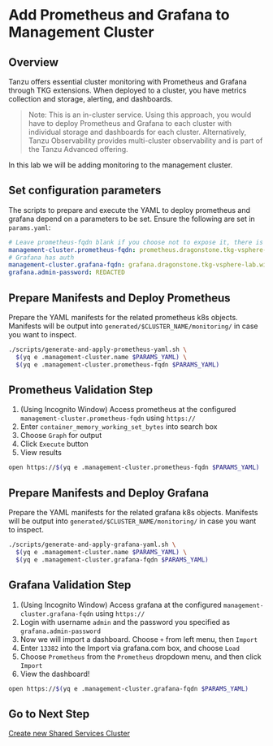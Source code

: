 # Add Prometheus and Grafana to Management Cluster

## Overview

Tanzu offers essential cluster monitoring with Prometheus and Grafana through TKG extensions.  When deployed to a cluster, you have metrics collection and storage, alerting, and dashboards.

>Note: This is an in-cluster service.  Using this approach, you would have to deploy Prometheus and Grafana to each cluster with individual storage and dashboards for each cluster.  Alternatively, Tanzu Observability provides multi-cluster observability and is part of the Tanzu Advanced offering.

In this lab we will be adding monitoring to the management cluster.

## Set configuration parameters

The scripts to prepare and execute the YAML to deploy prometheus and grafana depend on a parameters to be set.  Ensure the following are set in `params.yaml`:

```yaml
# Leave prometheus-fqdn blank if you choose not to expose it, there is no auth
management-cluster.prometheus-fqdn: prometheus.dragonstone.tkg-vsphere-lab.winterfell.live
# Grafana has auth
management-cluster.grafana-fqdn: grafana.dragonstone.tkg-vsphere-lab.winterfell.live
grafana.admin-password: REDACTED
```

## Prepare Manifests and Deploy Prometheus

Prepare the YAML manifests for the related prometheus k8s objects.  Manifests will be output into `generated/$CLUSTER_NAME/monitoring/` in case you want to inspect.

```bash
./scripts/generate-and-apply-prometheus-yaml.sh \
  $(yq e .management-cluster.name $PARAMS_YAML) \
  $(yq e .management-cluster.prometheus-fqdn $PARAMS_YAML)
```

## Prometheus Validation Step

1. (Using Incognito Window) Access prometheus at the configured `management-cluster.prometheus-fqdn` using `https://`
2. Enter `container_memory_working_set_bytes` into search box
3. Choose `Graph` for output
4. Click `Execute` button
5. View results

```bash
open https://$(yq e .management-cluster.prometheus-fqdn $PARAMS_YAML)
```

## Prepare Manifests and Deploy Grafana

Prepare the YAML manifests for the related grafana k8s objects.  Manifests will be output into `generated/$CLUSTER_NAME/monitoring/` in case you want to inspect.

```bash
./scripts/generate-and-apply-grafana-yaml.sh \
  $(yq e .management-cluster.name $PARAMS_YAML) \
  $(yq e .management-cluster.grafana-fqdn $PARAMS_YAML)
```

## Grafana Validation Step

1. (Using Incognito Window) Access grafana at the configured `management-cluster.grafana-fqdn` using `https://`
2. Login with username `admin` and the password you specified as `grafana.admin-password`
3. Now we will import a dashboard.  Choose `+` from left menu, then `Import`
4. Enter `13382` into the Import via grafana.com box, and choose `Load`
5. Choose `Prometheus` from the `Prometheus` dropdown menu, and then click `Import`
6. View the dashboard!

```bash
open https://$(yq e .management-cluster.grafana-fqdn $PARAMS_YAML)
```

## Go to Next Step

[Create new Shared Services Cluster](../shared-services-cluster/01_install_tkg_ssc.md)
